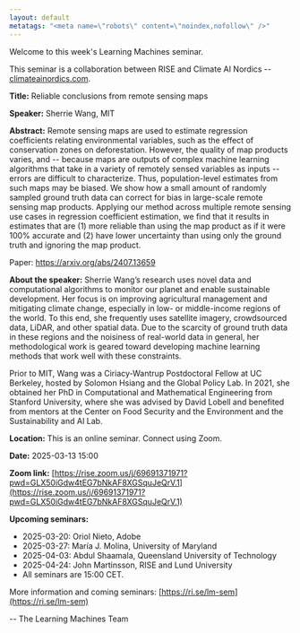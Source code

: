 ```yaml
---
layout: default
metatags: "<meta name=\"robots\" content=\"noindex,nofollow\" />"
---
```

 
Welcome to this week's Learning Machines seminar.

This seminar is a collaboration between RISE and Climate AI Nordics -- [climateainordics.com](https://climateainordics.com/).

**Title:** Reliable conclusions from remote sensing maps

**Speaker:** Sherrie Wang, MIT

**Abstract:** Remote sensing maps are used to estimate regression coefficients relating environmental variables, such as the effect of conservation zones on deforestation. However, the quality of map products varies, and -- because maps are outputs of complex machine learning algorithms that take in a variety of remotely sensed variables as inputs -- errors are difficult to characterize. Thus, population-level estimates from such maps may be biased. We show how a small amount of randomly sampled ground truth data can correct for bias in large-scale remote sensing map products. Applying our method across multiple remote sensing use cases in regression coefficient estimation, we find that it results in estimates that are (1) more reliable than using the map product as if it were 100% accurate and (2) have lower uncertainty than using only the ground truth and ignoring the map product.

Paper: https://arxiv.org/abs/2407.13659

**About the speaker:** Sherrie Wang’s research uses novel data and computational algorithms to monitor our planet and enable sustainable development. Her focus is on improving agricultural management and mitigating climate change, especially in low- or middle-income regions of the world. To this end, she frequently uses satellite imagery, crowdsourced data, LiDAR, and other spatial data. Due to the scarcity of ground truth data in these regions and the noisiness of real-world data in general, her methodological work is geared toward developing machine learning methods that work well with these constraints.

Prior to MIT, Wang was a Ciriacy-Wantrup Postdoctoral Fellow at UC Berkeley, hosted by Solomon Hsiang and the Global Policy Lab. In 2021, she obtained her PhD in Computational and Mathematical Engineering from Stanford University, where she was advised by David Lobell and benefited from mentors at the Center on Food Security and the Environment and the Sustainability and AI Lab.

**Location:** This is an online seminar. Connect using Zoom.

**Date:** 2025-03-13 15:00

**Zoom link:** [https://rise.zoom.us/j/69691371971?pwd=GLX50iGdw4tEG7bNkAF8XGSquJeQrV.1](https://rise.zoom.us/j/69691371971?pwd=GLX50iGdw4tEG7bNkAF8XGSquJeQrV.1)

**Upcoming seminars:**

* 2025-03-20: Oriol Nieto, Adobe
* 2025-03-27: María J. Molina, University of Maryland
* 2025-04-03: Abdul Shaamala, Queensland University of Technology
* 2025-04-24: John Martinsson, RISE and Lund University
* All seminars are 15:00 CET.

More information and coming seminars: [https://ri.se/lm-sem](https://ri.se/lm-sem)

-- The Learning Machines Team

